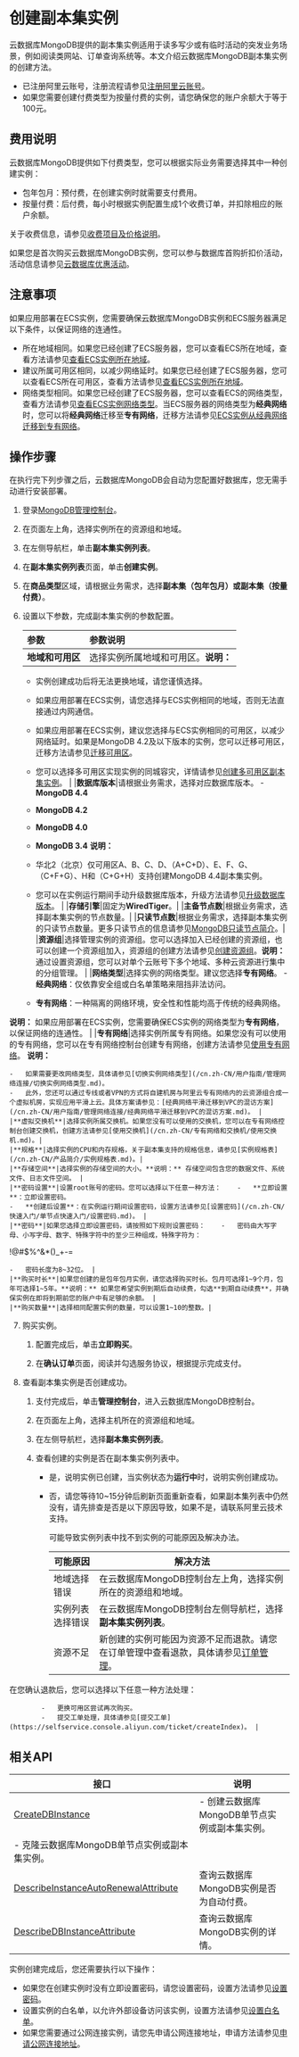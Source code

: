 # 创建副本集实例

云数据库MongoDB提供的副本集实例适用于读多写少或有临时活动的突发业务场景，例如阅读类网站、订单查询系统等。本文介绍云数据库MongoDB副本集实例的创建方法。

-   已注册阿里云账号，注册流程请参见[注册阿里云账号](https://help.aliyun.com/knowledge_detail/37195.html)。
-   如果您需要创建付费类型为按量付费的实例，请您确保您的账户余额大于等于100元。

## 费用说明

云数据库MongoDB提供如下付费类型，您可以根据实际业务需要选择其中一种创建实例：

-   包年包月：预付费，在创建实例时就需要支付费用。
-   按量付费：后付费，每小时根据实例配置生成1个收费订单，并扣除相应的账户余额。

关于收费信息，请参见[收费项目及价格说明](/cn.zh-CN/产品定价/收费项目及价格说明.md)。

如果您是首次购买云数据库MongoDB实例，您可以参与数据库首购折扣价活动，活动信息请参见[云数据库优惠活动](https://www.aliyun.com/database/dbfirstbuy)。

## 注意事项

如果应用部署在ECS实例，您需要确保云数据库MongoDB实例和ECS服务器满足以下条件，以保证网络的连通性。

-   所在地域相同。如果您已经创建了ECS服务器，您可以查看ECS所在地域，查看方法请参见[查看ECS实例所在地域](/cn.zh-CN/实例/管理实例属性/查看实例信息.md)。
-   建议所属可用区相同，以减少网络延时。如果您已经创建了ECS服务器，您可以查看ECS所在可用区，查看方法请参见[查看ECS实例所在地域](/cn.zh-CN/实例/管理实例属性/查看实例信息.md)。
-   网络类型相同。如果您已经创建了ECS服务器，您可以查看ECS的网络类型，查看方法请参见[查看ECS实例网络类型](/cn.zh-CN/实例/管理实例属性/查看实例信息.md)。当ECS服务器的网络类型为**经典网络**时，您可以将**经典网络**迁移至**专有网络**，迁移方法请参见[ECS实例从经典网络迁移到专有网络](/cn.zh-CN/网络/经典网络迁移到专有网络（新版）/ECS实例从经典网络迁移到专有网络.md)。

## 操作步骤

在执行完下列步骤之后，云数据库MongoDB会自动为您配置好数据库，您无需手动进行安装部署。

1.  登录[MongoDB管理控制台](https://mongodb.console.aliyun.com/)。

2.  在页面左上角，选择实例所在的资源组和地域。

3.  在左侧导航栏，单击**副本集实例列表**。

4.  在**副本集实例列表**页面，单击**创建实例**。

5.  在**商品类型**区域，请根据业务需求，选择**副本集（包年包月）**或**副本集（按量付费）**。

6.  设置以下参数，完成副本集实例的参数配置。

    |参数|参数说明|
    |:-|:---|
    |**地域和可用区**|选择实例所属地域和可用区。**说明：**

    -   实例创建成功后将无法更换地域，请您谨慎选择。
    -   如果应用部署在ECS实例，请您选择与ECS实例相同的地域，否则无法直接通过内网通信。
    -   如果应用部署在ECS实例，建议您选择与ECS实例相同的可用区，以减少网络延时。如果是MongoDB 4.2及以下版本的实例，您可以迁移可用区，迁移方法请参见[迁移可用区](/cn.zh-CN/用户指南/实例管理/迁移可用区.md)。
    -   您可以选择多可用区实现实例的同城容灾，详情请参见[创建多可用区副本集实例](/cn.zh-CN/用户指南/同城容灾解决方案/创建多可用区副本集实例.md)。 |
    |**数据库版本**|请根据业务需求，选择对应数据库版本。    -   **MongoDB 4.4**
    -   **MongoDB 4.2**
    -   **MongoDB 4.0**
    -   **MongoDB 3.4**
**说明：**

    -   华北2（北京）仅可用区A、B、C、D、（A+C+D）、E、F、G、（C+F+G）、H和（C+G+H）支持创建MongoDB 4.4副本集实例。
    -   您可以在实例运行期间手动升级数据库版本，升级方法请参见[升级数据库版本](/cn.zh-CN/用户指南/实例管理/数据库升级/升级数据库版本.md)。 |
    |**存储引擎**|固定为**WiredTiger**。|
    |**主备节点数**|根据业务需求，选择副本集实例的节点数量。|
    |**只读节点数**|根据业务需求，选择副本集实例的只读节点数量。更多只读节点的信息请参见[MongoDB只读节点简介](/cn.zh-CN/产品简介/MongoDB只读节点简介.md)。|
    |**资源组**|选择管理实例的资源组。您可以选择加入已经创建的资源组，也可以创建一个资源组加入，资源组的创建方法请参见[创建资源组]()。**说明：** 通过设置资源组，您可以对单个云账号下多个地域、多种云资源进行集中的分组管理。 |
    |**网络类型**|选择实例的网络类型。建议您选择**专有网络**。    -   **经典网络**：仅依靠安全组或白名单策略来阻挡非法访问。
    -   **专有网络**：一种隔离的网络环境，安全性和性能均高于传统的经典网络。

**说明：** 如果应用部署在ECS实例，您需要确保ECS实例的网络类型为**专有网络**，以保证网络的连通性。 |
    |**专有网络**|选择实例所属专有网络。如果您没有可以使用的专有网络，您可以在专有网络控制台创建专有网络，创建方法请参见[使用专有网络](/cn.zh-CN/专有网络和交换机/使用专有网络.md)。 **说明：**

    -   如果需要更改网络类型，具体请参见[切换实例网络类型](/cn.zh-CN/用户指南/管理网络连接/切换实例网络类型.md)。
    -   此外，您还可以通过专线或者VPN的方式将自建机房与阿里云专有网络内的云资源组合成一个虚拟机房，实现应用平滑上云。具体方案请参见：[经典网络平滑迁移到VPC的混访方案](/cn.zh-CN/用户指南/管理网络连接/经典网络平滑迁移到VPC的混访方案.md)。 |
    |**虚拟交换机**|选择实例所属交换机。如果您没有可以使用的交换机，您可以在专有网络控制台创建交换机，创建方法请参见[使用交换机](/cn.zh-CN/专有网络和交换机/使用交换机.md)。|
    |**规格**|选择实例的CPU和内存规格，关于副本集支持的规格信息，请参见[实例规格表](/cn.zh-CN/产品简介/实例规格表.md)。|
    |**存储空间**|选择实例的存储空间的大小。**说明：** 存储空间包含您的数据文件、系统文件、日志文件空间。 |
    |**密码设置**|设置root账号的密码。您可以选择以下任意一种方法：    -   **立即设置**：立即设置密码。
    -   **创建后设置**：在实例运行期间设置密码，设置方法请参见[设置密码](/cn.zh-CN/快速入门/单节点快速入门/设置密码.md)。 |
    |**密码**|如果您选择立即设置密码，请按照如下规则设置密码：    -   密码由大写字母、小写字母、数字、特殊字符中的至少三种组成，特殊字符为：

!@\#$%^&\*\(\)\_+-=

    -   密码长度为8~32位。 |
    |**购买时长**|如果您创建的是包年包月实例，请您选择购买时长。包月可选择1~9个月，包年可选择1~5年。**说明：** 如果您希望实例到期后自动续费，勾选**到期自动续费**，并确保实例在即将到期前您的账户中有足够的余额。 |
    |**购买数量**|选择相同配置实例的数量，可以设置1~10的整数。|

7.  购买实例。

    1.  配置完成后，单击**立即购买**。

    2.  在**确认订单**页面，阅读并勾选服务协议，根据提示完成支付。

8.  查看副本集实例是否创建成功。

    1.  支付完成后，单击**管理控制台**，进入云数据库MongoDB控制台。

    2.  在页面左上角，选择主机所在的资源组和地域。

    3.  在左侧导航栏，选择**副本集实例列表**。

    4.  查看创建的实例是否在副本集实例列表中。

        -   是，说明实例已创建，当实例状态为**运行中**时，说明实例创建成功。
        -   否，请您等待10~15分钟后刷新页面重新查看，如果副本集列表中仍然没有，请先排查是否是以下原因导致，如果不是，请联系阿里云技术支持。

            可能导致实例列表中找不到实例的可能原因及解决办法。

            |可能原因|解决方法|
            |----|----|
            |地域选择错误|在云数据库MongoDB控制台左上角，选择实例所在的资源组和地域。|
            |实例列表选择错误|在云数据库MongoDB控制台左侧导航栏，选择**副本集实例列表**。|
            |资源不足|新创建的实例可能因为资源不足而退款。请您在订单管理中查看退款，具体请参见[订单管理](https://expense.console.aliyun.com/#/order/list/)。

在您确认退款后，您可以选择以下任意一种方法处理：

            -   更换可用区尝试再次购买。
            -   提交工单处理，具体请参见[提交工单](https://selfservice.console.aliyun.com/ticket/createIndex)。 |


## 相关API

|接口|说明|
|--|--|
|[CreateDBInstance](/cn.zh-CN/API参考/生命周期管理/CreateDBInstance.md)|-   创建云数据库MongoDB单节点实例或副本集实例。
-   克隆云数据库MongoDB单节点实例或副本集实例。 |
|[DescribeInstanceAutoRenewalAttribute](/cn.zh-CN/API参考/生命周期管理/DescribeInstanceAutoRenewalAttribute.md)|查询云数据库MongoDB实例是否为自动付费。|
|[DescribeDBInstanceAttribute](/cn.zh-CN/API参考/查询实例信息/DescribeDBInstanceAttribute.md)|查询云数据库MongoDB实例的详情。|

实例创建完成后，您还需要执行以下操作：

-   如果您在创建实例时没有立即设置密码，请您设置密码，设置方法请参见[设置密码](/cn.zh-CN/快速入门/副本集快速入门/重置密码.md)。
-   设置实例的白名单，以允许外部设备访问该实例，设置方法请参见[设置白名单](/cn.zh-CN/快速入门/副本集快速入门/设置白名单.md)。
-   如果您需要通过公网连接实例，请您先申请公网连接地址，申请方法请参见[申请公网连接地址](/cn.zh-CN/快速入门/副本集快速入门/申请公网连接地址.md)。

